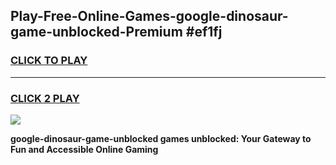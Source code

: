 
## Play-Free-Online-Games-google-dinosaur-game-unblocked-Premium #ef1fj
<h3>
<a href="https://premium.freeplayer.one?title=google-dinosaur-game-unblocked&ref=8M">CLICK TO PLAY</a></h3>
<hr>

<h3>
<a href="https://premium.freeplayer.one?title=google-dinosaur-game-unblocked&ref=8M">CLICK 2 PLAY</a>
  
</h3>

<a href="https://premium.freeplayer.one?title=google-dinosaur-game-unblocked&ref=8M"><img src="https://clearcache.store/games.png"></a>


**google-dinosaur-game-unblocked games unblocked: Your Gateway to Fun and Accessible Online Gaming**
